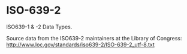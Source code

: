 ISO-639-2
=========

ISO639-1 & -2 Data Types.

Source data from the ISO639-2 maintainers at the Library of Congress:
http://www.loc.gov/standards/iso639-2/ISO-639-2_utf-8.txt

